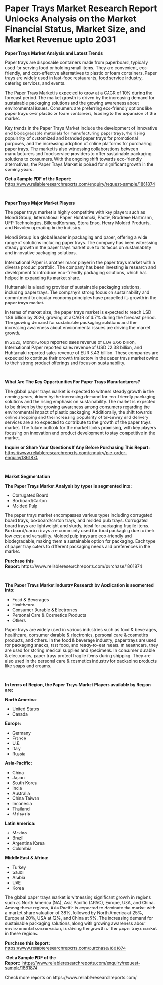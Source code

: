 <p><h1>Paper Trays Market Research Report Unlocks Analysis on the Market Financial Status, Market Size, and Market Revenue upto 2031</h1></p><p><strong>Paper Trays Market Analysis and Latest Trends</strong></p>
<p><p>Paper trays are disposable containers made from paperboard, typically used for serving food or holding small items. They are convenient, eco-friendly, and cost-effective alternatives to plastic or foam containers. Paper trays are widely used in fast-food restaurants, food service industry, catering services, and events.</p><p>The Paper Trays Market is expected to grow at a CAGR of 10% during the forecast period. The market growth is driven by the increasing demand for sustainable packaging solutions and the growing awareness about environmental issues. Consumers are preferring eco-friendly options like paper trays over plastic or foam containers, leading to the expansion of the market.</p><p>Key trends in the Paper Trays Market include the development of innovative and biodegradable materials for manufacturing paper trays, the rising popularity of customized and branded paper trays for promotional purposes, and the increasing adoption of online platforms for purchasing paper trays. The market is also witnessing collaborations between manufacturers and food service providers to offer sustainable packaging solutions to consumers. With the ongoing shift towards eco-friendly alternatives, the Paper Trays Market is poised for significant growth in the coming years.</p></p>
<p><strong>Get a Sample PDF of the Report:&nbsp;</strong> <a href="https://www.reliableresearchreports.com/enquiry/request-sample/1861874">https://www.reliableresearchreports.com/enquiry/request-sample/1861874</a></p>
<p>&nbsp;</p>
<p><strong>Paper Trays Major Market Players</strong></p>
<p><p>The paper trays market is highly competitive with key players such as Mondi Group, International Paper, Huhtamaki, Pactiv, Brodrene Hartmann, UFP Technologies, BillerudKorsnas, Stora Enso, Henry Molded Products, and Novolex operating in the industry. </p><p>Mondi Group is a global leader in packaging and paper, offering a wide range of solutions including paper trays. The company has been witnessing steady growth in the paper trays market due to its focus on sustainability and innovative packaging solutions.</p><p>International Paper is another major player in the paper trays market with a diverse product portfolio. The company has been investing in research and development to introduce eco-friendly packaging solutions, which has helped in expanding its market share.</p><p>Huhtamaki is a leading provider of sustainable packaging solutions, including paper trays. The company’s strong focus on sustainability and commitment to circular economy principles have propelled its growth in the paper trays market.</p><p>In terms of market size, the paper trays market is expected to reach USD 1.86 billion by 2026, growing at a CAGR of 4.7% during the forecast period. The growing demand for sustainable packaging solutions and the increasing awareness about environmental issues are driving the market growth.</p><p>In 2020, Mondi Group reported sales revenue of EUR 6.66 billion, International Paper reported sales revenue of USD 22.38 billion, and Huhtamaki reported sales revenue of EUR 3.43 billion. These companies are expected to continue their growth trajectory in the paper trays market owing to their strong product offerings and focus on sustainability.</p></p>
<p>&nbsp;</p>
<p><strong>What Are The Key Opportunities For Paper Trays Manufacturers?</strong></p>
<p><p>The global paper trays market is expected to witness steady growth in the coming years, driven by the increasing demand for eco-friendly packaging solutions and the rising emphasis on sustainability. The market is expected to be driven by the growing awareness among consumers regarding the environmental impact of plastic packaging. Additionally, the shift towards online shopping and the increasing popularity of takeaway and delivery services are also expected to contribute to the growth of the paper trays market. The future outlook for the market looks promising, with key players focusing on innovation and product development to stay competitive in the market.</p></p>
<p><strong>Inquire or Share Your Questions If Any Before Purchasing This Report:</strong> <a href="https://www.reliableresearchreports.com/enquiry/pre-order-enquiry/1861874">https://www.reliableresearchreports.com/enquiry/pre-order-enquiry/1861874</a></p>
<p>&nbsp;</p>
<p><strong>Market Segmentation</strong></p>
<p><strong>The Paper Trays Market Analysis by types is segmented into:</strong></p>
<p><ul><li>Corrugated Board</li><li>Boxboard/Carton</li><li>Molded Pulp</li></ul></p>
<p><p>The paper trays market encompasses various types including corrugated board trays, boxboard/carton trays, and molded pulp trays. Corrugated board trays are lightweight and sturdy, ideal for packaging fragile items. Boxboard/carton trays are commonly used for food packaging due to their low cost and versatility. Molded pulp trays are eco-friendly and biodegradable, making them a sustainable option for packaging. Each type of paper tray caters to different packaging needs and preferences in the market.</p></p>
<p><strong>Purchase this Report:&nbsp;</strong><a href="https://www.reliableresearchreports.com/purchase/1861874">https://www.reliableresearchreports.com/purchase/1861874</a></p>
<p>&nbsp;</p>
<p><strong>The Paper Trays Market Industry Research by Application is segmented into:</strong></p>
<p><ul><li>Food & Beverages</li><li>Healthcare</li><li>Consumer Durable & Electronics</li><li>Personal Care & Cosmetics Products</li><li>Others</li></ul></p>
<p><p>Paper trays are widely used in various industries such as food & beverages, healthcare, consumer durable & electronics, personal care & cosmetics products, and others. In the food & beverage industry, paper trays are used for packaging snacks, fast food, and ready-to-eat meals. In healthcare, they are used for storing medical supplies and specimens. In consumer durable & electronics, paper trays protect fragile items during shipping. They are also used in the personal care & cosmetics industry for packaging products like soaps and creams.</p></p>
<p>&nbsp;</p>
<p><strong>In terms of Region, the Paper Trays Market Players available by Region are:</strong></p>
<p>
    <p> <strong> North America: </strong>
        <ul>
            <li>United States</li>
            <li>Canada</li>
        </ul>
        </p> 
    <p> <strong> Europe: </strong>
        <ul>
            <li>Germany</li>
            <li>France</li>
            <li>U.K.</li>
            <li>Italy</li>
            <li>Russia</li>
        </ul>
        </p> 
    <p> <strong> Asia-Pacific: </strong>
        <ul>
            <li>China</li>
            <li>Japan</li>
            <li>South Korea</li>
            <li>India</li>
            <li>Australia</li>
            <li>China Taiwan</li>
            <li>Indonesia</li>
            <li>Thailand</li>
            <li>Malaysia</li>
        </ul>
        </p> 
    <p> <strong> Latin America: </strong>
        <ul>
            <li>Mexico</li>
            <li>Brazil</li>
            <li>Argentina Korea</li>
            <li>Colombia</li>
        </ul>
        </p> 
    <p> <strong> Middle East & Africa: </strong>
        <ul>
            <li>Turkey</li>
            <li>Saudi</li>
            <li>Arabia</li>
            <li>UAE</li>
            <li>Korea</li>
        </ul>
    </p>
    </p>
<p><p>The global paper trays market is witnessing significant growth in regions such as North America (NA), Asia Pacific (APAC), Europe, USA, and China. Among these regions, Asia Pacific is expected to dominate the market with a market share valuation of 38%, followed by North America at 25%, Europe at 20%, USA at 12%, and China at 5%. The increasing demand for sustainable packaging solutions, along with growing awareness about environmental conservation, is driving the growth of the paper trays market in these regions.</p></p>
<p><strong>Purchase this Report: </strong><a href="https://www.reliableresearchreports.com/purchase/1861874">https://www.reliableresearchreports.com/purchase/1861874</a></p>
<p>&nbsp;<strong>Get a Sample PDF of the Report:&nbsp;&nbsp;</strong><a href="https://www.reliableresearchreports.com/enquiry/request-sample/1861874">https://www.reliableresearchreports.com/enquiry/request-sample/1861874</a></p>
<p><strong></strong></p>
<p>Check more reports on https://www.reliableresearchreports.com/</p>